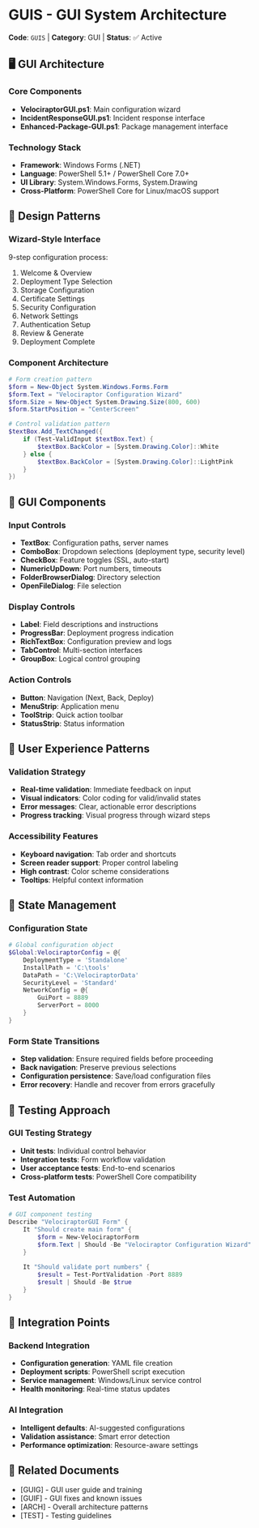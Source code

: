 # GUIS - GUI System Architecture

**Code**: `GUIS` | **Category**: GUI | **Status**: ✅ Active

## 🖥️ **GUI Architecture**

### **Core Components**
- **VelociraptorGUI.ps1**: Main configuration wizard
- **IncidentResponseGUI.ps1**: Incident response interface
- **Enhanced-Package-GUI.ps1**: Package management interface

### **Technology Stack**
- **Framework**: Windows Forms (.NET)
- **Language**: PowerShell 5.1+ / PowerShell Core 7.0+
- **UI Library**: System.Windows.Forms, System.Drawing
- **Cross-Platform**: PowerShell Core for Linux/macOS support

## 🎨 **Design Patterns**

### **Wizard-Style Interface**
9-step configuration process:
1. Welcome & Overview
2. Deployment Type Selection
3. Storage Configuration
4. Certificate Settings
5. Security Configuration
6. Network Settings
7. Authentication Setup
8. Review & Generate
9. Deployment Complete

### **Component Architecture**
```powershell
# Form creation pattern
$form = New-Object System.Windows.Forms.Form
$form.Text = "Velociraptor Configuration Wizard"
$form.Size = New-Object System.Drawing.Size(800, 600)
$form.StartPosition = "CenterScreen"

# Control validation pattern
$textBox.Add_TextChanged({
    if (Test-ValidInput $textBox.Text) {
        $textBox.BackColor = [System.Drawing.Color]::White
    } else {
        $textBox.BackColor = [System.Drawing.Color]::LightPink
    }
})
```

## 🔧 **GUI Components**

### **Input Controls**
- **TextBox**: Configuration paths, server names
- **ComboBox**: Dropdown selections (deployment type, security level)
- **CheckBox**: Feature toggles (SSL, auto-start)
- **NumericUpDown**: Port numbers, timeouts
- **FolderBrowserDialog**: Directory selection
- **OpenFileDialog**: File selection

### **Display Controls**
- **Label**: Field descriptions and instructions
- **ProgressBar**: Deployment progress indication
- **RichTextBox**: Configuration preview and logs
- **TabControl**: Multi-section interfaces
- **GroupBox**: Logical control grouping

### **Action Controls**
- **Button**: Navigation (Next, Back, Deploy)
- **MenuStrip**: Application menu
- **ToolStrip**: Quick action toolbar
- **StatusStrip**: Status information

## 🎯 **User Experience Patterns**

### **Validation Strategy**
- **Real-time validation**: Immediate feedback on input
- **Visual indicators**: Color coding for valid/invalid states
- **Error messages**: Clear, actionable error descriptions
- **Progress tracking**: Visual progress through wizard steps

### **Accessibility Features**
- **Keyboard navigation**: Tab order and shortcuts
- **Screen reader support**: Proper control labeling
- **High contrast**: Color scheme considerations
- **Tooltips**: Helpful context information

## 🔄 **State Management**

### **Configuration State**
```powershell
# Global configuration object
$Global:VelociraptorConfig = @{
    DeploymentType = 'Standalone'
    InstallPath = 'C:\tools'
    DataPath = 'C:\VelociraptorData'
    SecurityLevel = 'Standard'
    NetworkConfig = @{
        GuiPort = 8889
        ServerPort = 8000
    }
}
```

### **Form State Transitions**
- **Step validation**: Ensure required fields before proceeding
- **Back navigation**: Preserve previous selections
- **Configuration persistence**: Save/load configuration files
- **Error recovery**: Handle and recover from errors gracefully

## 🧪 **Testing Approach**

### **GUI Testing Strategy**
- **Unit tests**: Individual control behavior
- **Integration tests**: Form workflow validation
- **User acceptance tests**: End-to-end scenarios
- **Cross-platform tests**: PowerShell Core compatibility

### **Test Automation**
```powershell
# GUI component testing
Describe "VelociraptorGUI Form" {
    It "Should create main form" {
        $form = New-VelociraptorForm
        $form.Text | Should -Be "Velociraptor Configuration Wizard"
    }
    
    It "Should validate port numbers" {
        $result = Test-PortValidation -Port 8889
        $result | Should -Be $true
    }
}
```

## 🔗 **Integration Points**

### **Backend Integration**
- **Configuration generation**: YAML file creation
- **Deployment scripts**: PowerShell script execution
- **Service management**: Windows/Linux service control
- **Health monitoring**: Real-time status updates

### **AI Integration**
- **Intelligent defaults**: AI-suggested configurations
- **Validation assistance**: Smart error detection
- **Performance optimization**: Resource-aware settings

## 🔗 **Related Documents**
- [GUIG] - GUI user guide and training
- [GUIF] - GUI fixes and known issues
- [ARCH] - Overall architecture patterns
- [TEST] - Testing guidelines
